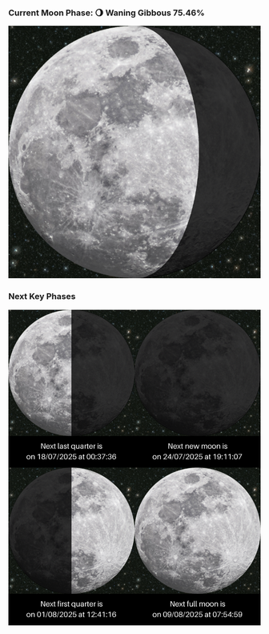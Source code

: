 ### Current Moon Phase: 🌖 Waning Gibbous 75.46%
![Moon Phase](moonphase.png)
### Next Key Phases
![Gallery](gallery.png)